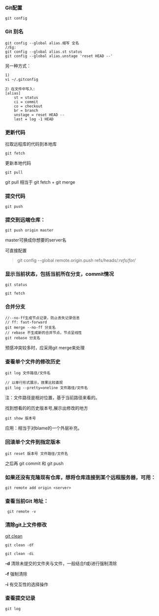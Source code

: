 ### Git配置 
```
git config
```

### Git 别名
```
git config --global alias.缩写 全名
//Eg:
git config --global alias.st status
git config --global alias.unstage 'reset HEAD --'
```

另一种方式：
```
1)
vi ~/.gitconfig

2）在文件中写入:
[alias]
    st = status
    ci = commit
    co = checkout
    br = branch
    unstage = reset HEAD --
    last = log -1 HEAD
```
### 更新代码

拉取远程库的代码到本地库
```
git fetch
```

更新本地代码
```
git pull
```
git pull 相当于 git fetch + git merge

### 提交代码
```
git push
```
### 提交到远端仓库：
```
git push origin master
```

master可换成你想要的server名

可直接配置
> git config --global remote.origin.push refs/heads/*:refs/for/*

### 显示当前状态，包括当前所在分支，commit情况
```
git status
```

```
git fetch
```

### 合并分支
```
//--no-ff生成节点记录，防止丢失记录信息
// ff: fast-forward
git merge --no-ff 分支名
// rebase 不生成新的合并节点，节点呈线性
git rebase 分支名
```
预感冲突较多时，应采用git merge来处理

### 查看单个文件的修改历史

```
git log 文件路径/文件名

// 以单行形式展示，效果比较直观
git log --pretty=oneline 文件路径/文件名
```
注：文件路径是相对位置，基于当前路径来看的。

找到想看的的历史版本号,展示出修改的地方
```
git show 版本号
```
应用：相当于对blame的一个外层补充。

### 回滚单个文件到指定版本

```
git reset 版本号 文件路径/文件名
```
之后再 git commit 和 git push

### 如果还没有克隆现有仓库，想将仓库连接到某个远程服务器，可用：
```
git remote add origin <server>
```
### 查看当前Git 地址：
```
 git remote -v
```

### 清除git上文件修改

[git clean](http://git-scm.com/docs/git-clean)

```
git clean -df

git clean -di
```

**-d** 清除未提交的文件夹与文件，一般结合f或i进行强制清除

**-f** 强制清除

**-i** 有交互性的选择操作

### 查看提交记录
```
git log
```


